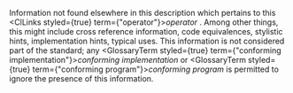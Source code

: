  



Information not found elsewhere in this description which pertains to this <ClLinks styled={true} term={"operator"}><i>operator</i></ClLinks> . Among other things, this might include cross reference information, code equivalences, stylistic hints, implementation hints, typical uses. This information is not considered part of the standard; any <GlossaryTerm styled={true} term={"conforming implementation"}><i>conforming implementation</i></GlossaryTerm> or <GlossaryTerm styled={true} term={"conforming program"}><i>conforming program</i></GlossaryTerm> is permitted to ignore the presence of this information. 



